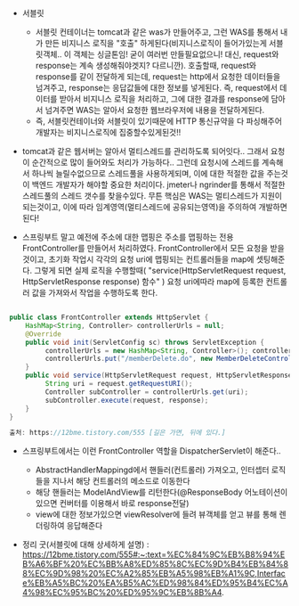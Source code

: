 - 서블릿
	- 서블릿 컨테이너는 tomcat과 같은 was가 만들어주고, 그런 WAS를 통해서 내가 만든 비지니스 로직을 "호출" 하게된다(비지니스로직이 들어가있는게 서블릿객체.. 이 객체는 싱글톤임! 굳이 여러번 만들필요없으니! 대신, request와 response는 계속 생성해줘야겟지? 다르니깐). 호출할때, request와 response를 같이 전달하게 되는데, request는 http에서 요청한 데이터들을 넘겨주고, response는 응답값들에 대한 정보를 넣게된다. 즉, request에서 데이터를 받아서 비지니스 로직을 처리하고, 그에 대한 결과를 response에 담아서 넘겨주면 WAS는 알아서 요청한 웹브라우저에 내용을 전달하게된다.
	- 즉, 서블릿컨테이너와 서블릿이 있기때문에 HTTP 통신규약을 다 파싱해주어 개발자는 비지니스로직에 집중할수있게된것!!
	
- tomcat과 같은 웹서버는 알아서 멀티스레드를 관리하도록 되어잇다.. 그래서 요청이 순간적으로 많이 들어와도 처리가 가능하다.. 그런데 요청시에 스레드를 계속해서 하나씩 늘릴수없으므로 스레드풀을 사용하게되며, 이에 대한 적절한 값을 주는것이 백엔드 개발자가 해야할 중요한 처리이다. jmeter나 ngrinder를 통해서 적절한 스레드풀의 스레드 갯수를 찾을수있다. 무튼 핵심은 WAS는 멀티스레드가 지원이 되는것이고, 이에 따라 임계영역(멀티스레드에 공유되는영역)을 주의하여 개발하면된다!

- 스프링부트 말고 예전에 주소에 대한 맵핑은 주소를 맵핑하는 전용 FrontController를 만들어서 처리하였다. FrontController에서 모든 요청을 받을것이고, 초기화 작업시 각각의 요청 uri에 맵핑되는 컨트롤러들을 map에 셋팅해준다. 그렇게 되면 실제 로직을 수행할때( "service(HttpServletRequest request, HttpServletResponse response) 함수" ) 요청 uri에따라 map에 등록한 컨트롤러 값을 가져와서 작업을 수행하도록 한다.
  
```java

public class FrontController extends HttpServlet { 
	HashMap<String, Controller> controllerUrls = null; 
	@Override 
	public void init(ServletConfig sc) throws ServletException {
		 controllerUrls = new HashMap<String, Controller>(); controllerUrls.put("/memberInsert.do", new MemberInterController()); 
		 controllerUrls.put("/memberDelete.do", new MemberDeleteController()); 
	}
	public void service(HttpServletRequest request, HttpServletResponse response) {
		 String uri = request.getRequestURI(); 
		 Controller subController = controllerUrls.get(uri);
		 subController.execute(request, response); 
	} 
}

출처: https://12bme.tistory.com/555 [길은 가면, 뒤에 있다.]

```

- 스프링부트에서는 이런 FrontController 역할을 DispatcherServlet이 해준다..
  - AbstractHandlerMappingd에서 핸들러(컨트롤러) 가져오고, 인터셉터 로직들을 지나서 해당 컨트롤러의 메소드로 이동한다
  - 해당 핸들러는 ModelAndView를 리턴한다(@ResponseBody 어노테이션이있으면 컨버터를 이용해서 바로 response전달)
  - view에 대한 정보가있으면 viewResolver에 들려 뷰객체를 얻고 뷰를 통해 렌더링하여 응답해준다


- 정리 굿(서블릿에 대해 상세하게 설명) : https://12bme.tistory.com/555#:~:text=%EC%84%9C%EB%B8%94%EB%A6%BF%20%EC%BB%A8%ED%85%8C%EC%9D%B4%EB%84%88%EC%9D%98%20%EC%A2%85%EB%A5%98%EB%A1%9C,Interface%EB%A5%BC%20%EA%B5%AC%ED%98%84%ED%95%B4%EC%A4%98%EC%95%BC%20%ED%95%9C%EB%8B%A4.

